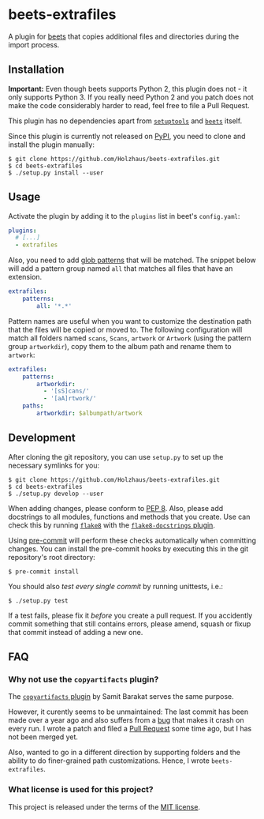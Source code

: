 # beets-extrafiles

A plugin for [beets](http://beets.io/) that copies additional files and directories during the import process.


## Installation

**Important:** Even though beets supports Python 2, this plugin does not - it only supports Python 3.
If you really need Python 2 and you patch does not make the code considerably harder to read, feel free to file a Pull Request.

This plugin has no dependencies apart from [`setuptools`](https://pypi.org/project/setuptools/) and [`beets`](https://pypi.org/project/beets/) itself.

Since this plugin is currently not released on [PyPI](https://pypi.org/), you need to clone and install the plugin manually:

    $ git clone https://github.com/Holzhaus/beets-extrafiles.git
    $ cd beets-extrafiles
    $ ./setup.py install --user


## Usage

Activate the plugin by adding it to the `plugins` list in beet's `config.yaml`:

```yaml
plugins:
  # [...]
  - extrafiles
```

Also, you need to add [glob patterns](https://docs.python.org/3/library/glob.html#module-glob) that will be matched.
The snippet below will add a pattern group named `all` that matches all files that have an extension.

```yaml
extrafiles:
    patterns:
        all: '*.*'
```

Pattern names are useful when you want to customize the destination path that the files will be copied or moved to.
The following configuration will match all folders named `scans`, `Scans`, `artwork` or `Artwork` (using the pattern group `artworkdir`), copy them to the album path and rename them to `artwork`:

```yaml
extrafiles:
    patterns:
        artworkdir:
          - '[sS]cans/'
          - '[aA]rtwork/'
    paths:
        artworkdir: $albumpath/artwork
```


## Development

After cloning the git repository, you can use `setup.py` to set up the necessary symlinks for you:

    $ git clone https://github.com/Holzhaus/beets-extrafiles.git
    $ cd beets-extrafiles
    $ ./setup.py develop --user

When adding changes, please conform to [PEP 8](https://www.python.org/dev/peps/pep-0008/).
Also, please add docstrings to all modules, functions and methods that you create.
Use can check this by running [`flake8`](http://flake8.pycqa.org/en/latest/index.html) with the [`flake8-docstrings` plugin](https://pypi.org/project/flake8-docstrings/).

Using [pre-commit](https://pre-commit.com/) will perform these checks automatically when committing changes.
You can install the pre-commit hooks by executing this in the git repository's root directory:

    $ pre-commit install

You should also *test every single commit* by running unittests, i.e.:

    $ ./setup.py test

If a test fails, please fix it *before* you create a pull request.
If you accidently commit something that still contains errors, please amend, squash or fixup that commit instead of adding a new one.


## FAQ

### Why not use the `copyartifacts` plugin?

The [`copyartifacts` plugin](https://github.com/sbarakat/beets-copyartifacts) by Samit Barakat serves the same purpose.

However, it curently seems to be unmaintained:
The last commit has been made over a year ago and also suffers from a [bug](https://github.com/sbarakat/beets-copyartifacts/issues/38) that makes it crash on every run.
I wrote a patch and filed a [Pull Request](https://github.com/sbarakat/beets-copyartifacts/pull/43) some time ago, but I has not been merged yet.

Also, wanted to go in a different direction by supporting folders and the ability to do finer-grained path customizations.
Hence, I wrote `beets-extrafiles`.

### What license is used for this project?

This project is released under the terms of the [MIT license](LICENSE).
